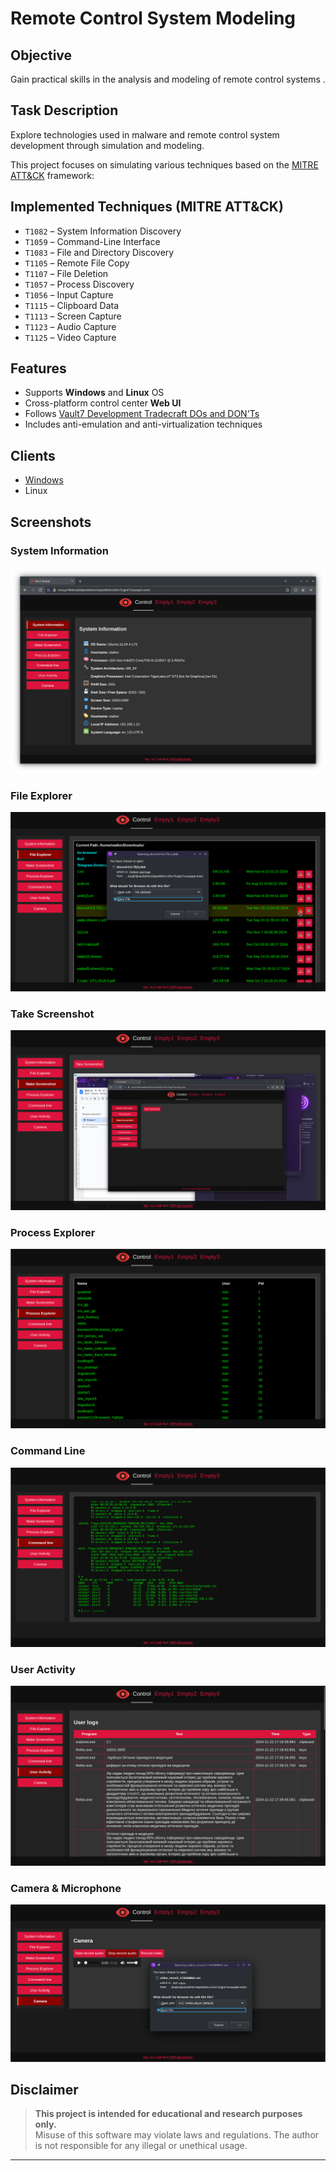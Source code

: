 # Remote Control System Modeling

## Objective

Gain practical skills in the analysis and modeling of remote control systems .

## Task Description

Explore technologies used in malware and remote control system development through simulation and modeling.

This project focuses on simulating various techniques based on the [MITRE ATT&CK](https://attack.mitre.org/) framework:

## Implemented Techniques (MITRE ATT&CK)

- `T1082` – System Information Discovery  
- `T1059` – Command-Line Interface  
- `T1083` – File and Directory Discovery  
- `T1105` – Remote File Copy  
- `T1107` – File Deletion  
- `T1057` – Process Discovery  
- `T1056` – Input Capture  
- `T1115` – Clipboard Data  
- `T1113` – Screen Capture  
- `T1123` – Audio Capture  
- `T1125` – Video Capture   

## Features

- Supports **Windows** and **Linux** OS  
- Cross-platform control center **Web UI** 
- Follows [Vault7 Development Tradecraft DOs and DON'Ts](https://wikileaks.org/ciav7p1/cms/page_14587109.htmlhttps://wikileaks.org/ciav7p1/cms/page_14587109.html)  
- Includes anti-emulation and anti-virtualization techniques

## Clients

- [Windows](https://github.com/Stalker-fs/re-c2lient)
- Linux

## Screenshots

### System Information
![](media/image1.png)
### File Explorer
![](media/image2.png)
### Take Screenshot
![](media/image3.png)
### Process Explorer
![](media/image4.png)
### Command Line
![](media/image5.png)
### User Activity
![](media/image6.png)
### Camera & Microphone
![](media/image7.png)

## Disclaimer

> **This project is intended for educational and research purposes only.**  
> Misuse of this software may violate laws and regulations. The author is not responsible for any illegal or unethical usage.

---
